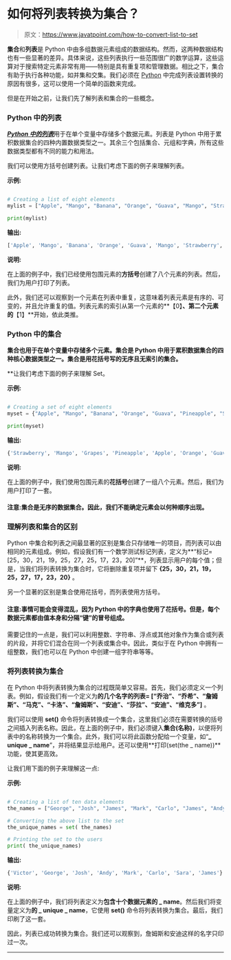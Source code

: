# 如何将列表转换为集合？

> 原文：<https://www.javatpoint.com/how-to-convert-list-to-set>

**集合**和**列表**是 Python 中由多组数据元素组成的数据结构。然而，这两种数据结构也有一些显著的差异。具体来说，这些列表执行一些范围很广的数学运算，这些运算对于搜索特定元素非常有用——特别是具有重复项和管理数据。相比之下，集合有助于执行各种功能，如并集和交集。我们必须在 [Python](https://www.javatpoint.com/python-tutorial) 中完成列表设置转换的原因有很多，这可以使用一个简单的函数来完成。

但是在开始之前，让我们先了解列表和集合的一些概念。

### Python 中的列表

[***Python 中的列表***](https://www.javatpoint.com/python-lists)用于在单个变量中存储多个数据元素。列表是 Python 中用于累积数据集合的四种内置数据类型之一。其余三个包括集合、元组和字典，所有这些数据类型都有不同的能力和用法。

我们可以使用方括号创建列表。让我们考虑下面的例子来理解列表。

**示例:**

```py

# Creating a list of eight elements
mylist = ["Apple", "Mango", "Banana", "Orange", "Guava", "Mango", "Strawberry", "Grapes"]

print(mylist)

```

**输出:**

```py
['Apple', 'Mango', 'Banana', 'Orange', 'Guava', 'Mango', 'Strawberry', 'Grapes']

```

**说明:**

在上面的例子中，我们已经使用包围元素的**方括号**创建了八个元素的列表。然后，我们为用户打印了列表。

此外，我们还可以观察到一个元素在列表中重复，这意味着列表元素是有序的、可变的，并且允许重复的值。列表元素的索引从第一个元素的**【0】**、第二个元素的**【1】**开始，依此类推。

### Python 中的集合

[](https://www.javatpoint.com/python-set)**集合也用于在单个变量中存储多个元素。集合是 Python 中用于累积数据集合的四种核心数据类型之一。集合是用花括号写的无序且无索引的集合。**

 **让我们考虑下面的例子来理解 Set。

**示例:**

```py

# Creating a set of eight elements
myset = {"Apple", "Mango", "Banana", "Orange", "Guava", "Pineapple", "Strawberry", "Grapes"}

print(myset)

```

**输出:**

```py
{'Strawberry', 'Mango', 'Grapes', 'Pineapple', 'Apple', 'Orange', 'Guava', 'Banana'}

```

**说明:**

在上面的例子中，我们使用包围元素的**花括号**创建了一组八个元素。然后，我们为用户打印了一套。

#### 注意:集合是无序的数据集合。因此，我们不能确定元素会以何种顺序出现。

### 理解列表和集合的区别

Python 中集合和列表之间最显著的区别是集合只存储唯一的项目，而列表可以由相同的元素组成。例如，假设我们有一个数学测试标记列表，定义为**“标记= [25，30，21，19，25，27，25，17，23，20]”**，列表显示用户的每个值；但是，当我们将列表转换为集合时，它将删除重复项并留下 **{25，30，21，19，25，27，17，23，20}** 。

另一个显著的区别是集合使用花括号，而列表使用方括号。

#### 注意:事情可能会变得混乱，因为 Python 中的字典也使用了花括号。但是，每个数据元素都由值本身和分隔“键”的冒号组成。

需要记住的一点是，我们可以利用整数、字符串、浮点或其他对象作为集合或列表的片段，并将它们混合在同一个列表或集合中。因此，类似于在 Python 中拥有一组整数，我们也可以在 Python 中创建一组字符串等等。

### 将列表转换为集合

在 Python 中将列表转换为集合的过程既简单又容易。首先，我们必须定义一个列表。例如，假设我们有一个定义为**的几个名字的列表= [“乔治”、“乔希”、“詹姆斯”、“马克”、“卡洛”、“詹姆斯”、“安迪”、“莎拉”、“安迪”、“维克多”]** 。

我们可以使用 **set()** 命令将列表转换成一个集合，这里我们必须在需要转换的括号之间插入列表名称。因此，在上面的例子中，我们必须键入**集合(名称)**，以便将列表中的名称转换为一个集合。此外，我们可以将此函数分配给一个变量，如“**_ unique _ name**”，并将结果显示给用户。还可以使用**打印(set(the _ name))**功能，使其更高效。

让我们用下面的例子来理解这一点:

**示例:**

```py

# Creating a list of ten data elements
the_names = ["George", "Josh", "James", "Mark", "Carlo", "James", "Andy", "Sara", "Andy", "Victor"]

# Converting the above list to the set
the_unique_names = set( the_names)

# Printing the set to the users
print( the_unique_names)

```

**输出:**

```py
{'Victor', 'George', 'Josh', 'Andy', 'Mark', 'Carlo', 'Sara', 'James'}

```

**说明:**

在上面的例子中，我们将列表定义为**包含十个数据元素的 _ name**。然后我们将变量定义为**的 _ unique _ name**，它使用 **set()** 命令将列表转换为集合。最后，我们印刷了这一套。

因此，列表已成功转换为集合。我们还可以观察到，詹姆斯和安迪这样的名字只印过一次。

* * ***